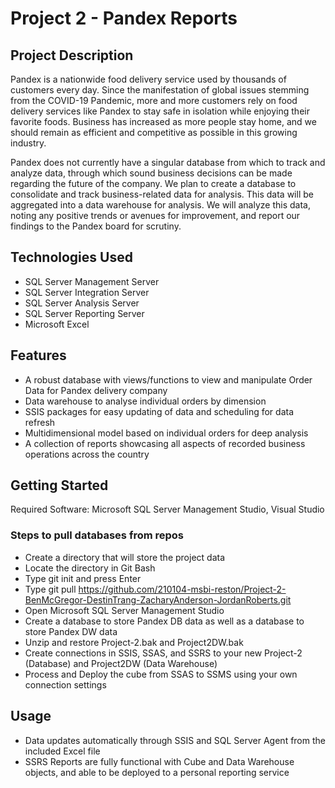 # Project 2 - Pandex Reports
## Project Description
Pandex is a nationwide food delivery service used by thousands of customers every day. Since the manifestation of global issues stemming from the COVID-19 Pandemic, more and more customers rely on food delivery services like Pandex to stay safe in isolation while enjoying their favorite foods. Business has increased as more people stay home, and we should remain as efficient and competitive as possible in this growing industry.

Pandex does not currently have a singular database from which to track and analyze data, through which sound business decisions can be made regarding the future of the company. We plan to create a database to consolidate and track business-related data for analysis. This data will be aggregated into a data warehouse for analysis. We will analyze this data, noting any positive trends or avenues for improvement, and report our findings to the Pandex board for scrutiny.


## Technologies Used
- SQL Server Management Server
- SQL Server Integration Server
- SQL Server Analysis Server
- SQL Server Reporting Server
- Microsoft Excel

## Features
- A robust database with views/functions to view and manipulate Order Data for Pandex delivery company
- Data warehouse to analyse individual orders by dimension
- SSIS packages for easy updating of data and scheduling for data refresh
- Multidimensional model based on individual orders for deep analysis
- A collection of reports showcasing all aspects of recorded business operations across the country

## Getting Started
Required Software: Microsoft SQL Server Management Studio, Visual Studio

### Steps to pull databases from repos
- Create a directory that will store the project data
- Locate the directory in Git Bash
- Type git init and press Enter
- Type git pull https://github.com/210104-msbi-reston/Project-2-BenMcGregor-DestinTrang-ZacharyAnderson-JordanRoberts.git
- Open Microsoft SQL Server Management Studio
- Create a database to store Pandex DB data as well as a database to store Pandex DW data
- Unzip and restore Project-2.bak and Project2DW.bak
- Create connections in SSIS, SSAS, and SSRS to your new Project-2 (Database) and Project2DW (Data Warehouse)
- Process and Deploy the cube from SSAS to SSMS using your own connection settings

## Usage
- Data updates automatically through SSIS and SQL Server Agent from the included Excel file
- SSRS Reports are fully functional with Cube and Data Warehouse objects, and able to be deployed to a personal reporting service
